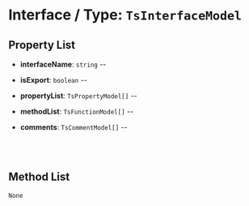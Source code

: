 # Interface / Type: `TsInterfaceModel`

    

## Property List

- **interfaceName**: `string` -- 


- **isExport**: `boolean` -- 


- **propertyList**: `TsPropertyModel[]` -- 


- **methodList**: `TsFunctionModel[]` -- 


- **comments**: `TsCommentModel[]` -- 


<br/>
<br/>

## Method List

`None`
